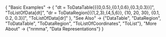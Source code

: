 {
  "Basic Examples" -> {
    "dt = ToDataTable[{{0,0.5},{0.1,0.6},{0.3,0.3}}]",
    "ToListOfData[dt]",
    "dr = ToDataRegion[{{1,2,3},{4,5,6}}, {10, 20, 30}, {0.1, 0.2, 0.3}]",
    "ToListOfData[dr]"
    },
  "See Also" -> 
    {"DataTable", "DataRegion", "ToDataTable", "ToDataRegion",
     "ToListOfCoordinates", "ToList"},
  "More About" -> {"nrmma", "Data Representations"}
}
